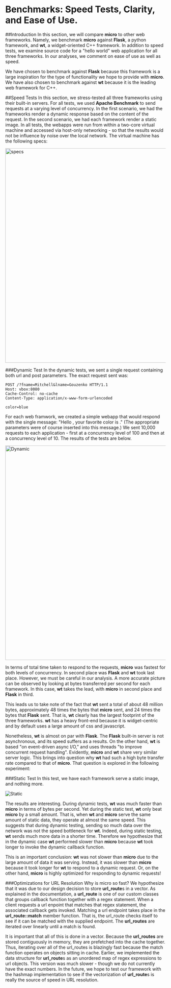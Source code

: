 # Benchmarks: Speed Tests, Clarity, and Ease of Use. 

##Introduction 
In this section, we will compare **micro** to other web frameworks. Namely, we benchmark **micro** against **Flask**, a python framework, and **wt**, a widget-oriented C++ framework. In addition to speed tests, we examine source code for a "hello world" web application for all three frameworks. In our analyses, we comment on ease of use as well as speed. 

We have chosen to benchmark against **Flask** because this framework is a large inspiration for the type of functionality we hope to provide with **micro**. We have also chosen to benchmark against **wt** because it is the leading web framework for C++.  

##Speed Tests
In this section, we stress-tested all three frameworks using their built-in servers. For all tests, we used **Apache Benchmark** to send requests at a varying level of concurrency. In the first scenario, we had the frameworks render a dynamic response based on the content of the request. In the second scenario, we had each framework render a static image. In all tests, the webapps were run from within a two-core virtual machine and accessed via host-only networking - so that the results would not be influence by noise over the local network. The virtual machine has the following specs: 

<img src="../specs.png" alt="specs" style="width: 70vw"/>


###Dynamic Test
In the dynamic tests, we sent a single request containing both url and post parameters. The exact request sent was: 

~~~~~~~~~~~~~~~~~~~~~~~~~~~~~~~~~~~~~~~~~~~~~~~~{.cpp}
POST /?fname=Mitchell&lname=Gouzenko HTTP/1.1
Host: vbox:8080
Cache-Control: no-cache
Content-Type: application/x-www-form-urlencoded

color=blue
~~~~~~~~~~~~~~~~~~~~~~~~~~~~~~~~~~~~~~~~~~~~~~~~

For each web framwork, we created a simple webapp that would respond with the single message: "Hello <fname> <lname>, your favorite color is <color>." (The appropriate parameters were of course inserted into this message.) We sent 10,000 requests to each application - first at a concurrency level of 100 and then at a concurrency level of 10. The results of the tests are below.   

<img src="../dynamic.png" alt="Dynamic" style="width: 70vw"/>

In terms of total time taken to respond to the requests, **micro** was fastest for both levels of concurrency. In second place was **Flask** and **wt** took last place. However, we must be careful in our analysis. A more accurate picture can be observed by looking at bytes transferred per second for each framework. In this case, **wt** takes the lead, with **micro** in second place and **Flask** in third. 

This leads us to take note of the fact that **wt** sent a total of about 48 million bytes, approximately 48 times the bytes that **micro** sent, and 24 times the bytes that **Flask** sent. That is, **wt** clearly has the largest footprint of the three frameworks. **wt** has a heavy front-end because it is widget-centric and by default uses a large amount of css and javascript. 

Nonetheless, **wt** is almost on par with **Flask**. The **Flask** built-in server is not asynchronous, and its speed suffers as a results. On the other hand, **wt** is based "on event-driven async I/O," and uses threads "to improve concurrent request handling". Evidently, **micro** and **wt** share very similar server logic. This brings into question why **wt** had such a high byte transfer rate compared to that of **micro**. That question is explored in the following experiment:    

###Static Test
In this test, we have each framework serve a static image, and nothing more.

<img src="../static.png" alt="Static" style="max-width: 70vw"/>

The results are interesting. During dynamic tests, **wt** was much faster than **micro** in terms of bytes per second. Yet during the static test, **wt** only beat **micro** by a small amount. That is, when **wt** and **micro** serve the same amount of static data, they operate at almost the same speed. This suggests that during dynamic testing, sending so much data over the network was not the speed bottleneck for **wt**. Indeed, during static testing, **wt** sends much more data in a shorter time. Therefore we hypothesize that in the dynamic case **wt** performed slower than **micro** because **wt** took longer to invoke the dynamic callback function.  

This is an important conclusion: **wt** was not slower than **micro** due to the large amount of data it was serving. Instead, it was slower than **micro** because it took longer for **wt** to respond to a dynamic request. Or, on the other hand, **micro** is highly optimized for responding to dynamic requests! 

###Optimizations for URL Resolution
Why is micro so fast? We hypothesize that it was due to our design decision to store **url_route**s in a vector. As explained in the documentation, a **url_route** is one of our custom classes that groups callback function together with a regex statement. When a client requests a url enpoint that matches that regex statement, the associated callback gets invoked. Matching a url endpoint takes place in the **url_route::match** member function. That is, the url_route checks itself to see if it can be matched with the supplied endpoint. The **url_routes** are iterated over linearly until a match is found.  

It is important that all of this is done in a vector. Because the **url_routes** are stored contiguously in memory, they are prefetched into the cache together. Thus, iterating over all of the url_routes is blazingly fast because the match function operates on objects sitting in cache. Earlier, we implemented the data structure for **url_route**s as an unordered map of regex expressions to url objects. This version was much slower - though we do not currently have the exact numbers. In the future, we hope to test our framework with the hashmap implementation to see if the vectorization of **url_route**s is really the source of speed in URL resolution.
